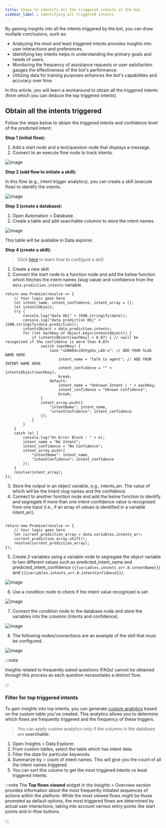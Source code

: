 ```yaml
---
title: Steps to identify all the triggered intents of the bot
sidebar_label : Identifying all triggered intents
---
```


By gaining insights into all the intents triggered by the bot, you can draw multiple conclusions, such as:

* Analyzing the most and least triggered intents provides insights into user interactions and preferences.
* Identifying key intents helps in understanding the primary goals and needs of users.
* Monitoring the frequency of assistance requests or user satisfaction gauges the effectiveness of the bot's performance.
* Utilizing data for training purposes enhances the bot's capabilities and accuracy over time.

In this article, you will learn a workaround to obtain all the triggered intents (from which you can deduce the top triggered intents).



## Obtain all the intents triggered


Follow the steps below to obtain the triggered intents and confidence level of the predicted intent:


**Step 1 (initial flow):**

1. Add a start node and a text/question node that displays a message.
2. Connect to an execute flow node to track intents.

![image](https://imgur.com/8sQq8X8.png)

**Step 2 (add flow to initiate a skill):**

In this flow (e.g., intent trigger analytics), you can create a skill (execute flow) to identify the intents.

![image](https://imgur.com/L6gJeU1.png)

**Step 3 (create a database):**

1. Open Automation > Database.
2. Create a table and add searchable columns to store the intent names.

![image](https://imgur.com/8o6MjXr.png)

This table will be available in Data explorer.



**Step 4 (create a skill):**


> Click [here](https://docs.yellow.ai/docs/platform_concepts/studio/dynamicchatnode#skill-configuration) to learn how to configure a skill.


1. Create a new skill.
2. Connect the start node to a function node and add the below function which fetches the intent names (slug value) and confidence from the `data.prediction.intents` variable.


```
return new Promise(resolve => {
    // Your logic goes here
    let intent_name, intent_confidence, intent_array = [];
    let intentsObject;
    try {
        console.log("data Obj" + JSON.stringify(data));
        console.log("data prediction Obj" + JSON.stringify(data.prediction));
        intentsObject = data.prediction.intents;
        for (let eachKey of Object.keys(intentsObject)) {
            if (intentsObject[eachKey] > 0.87) { // <will be recognised if the confidence is more than 0.87>
                switch (eachKey) {
                    case "uSN404cibhVyphu_LAG-u": // ADD YOUR SLUG NAME HERE
                        intent_name = "talk to agent"; // ADD YOUR INTENT NAME HERE 
                        intent_confidence = "" + intentsObject[eachKey];
                        break;
                    default:
                        intent_name = "Unknown Intent | " + eachKey;
                        intent_confidence = "Uknown Confidence";
                        break;
                }
                intent_array.push({
                    "intentName": intent_name,
                    "intentConfidence": intent_confidence
                });
            }
        }
    }
    catch (e) {
        console.log("On Error Block : " + e);
        intent_name = "No Intent";
        intent_confidence = "No Confidence";
        intent_array.push({
            "intentName": intent_name,
            "intentConfidence": intent_confidence
        });
    }
    resolve(intent_array);
});                 

```
3. Store the output in an object variable, e.g., intents_arr. The value of which will be the Intent slug names and the confidence.
4. Connect to another function node and add the below function to identify and segregate if more than one intent-confidence value is recognized from one input (i.e., if an array of values is identified in a variable intent_arr).



```

return new Promise(resolve => {
    // Your logic goes here
    let current_prediction_array = data.variables.intents_arr;
    current_prediction_array.shift();
    resolve(current_prediction_array);
});   

```



5. Create 2 variables using a variable node to segregate the object variable to two different values such as predicted_intent_name and predicted_intent_confidence `{{{variables.intents_arr.0.intentName}}}` and `{{{variables.intents_arr.0.intentConfidence}}}`.

![image](https://imgur.com/iQwcXyI.png)

6. Use a condition node to check if the intent value recognized is set.

![image](https://imgur.com/Jd9cLX5.png)

7. Connect the condition node to the database node and store the variables into the columns (intents and confidence).

![image](https://imgur.com/pWky9lp.png)

8. The following nodes/connections are an example of the skill that must be configured.

![image](https://imgur.com/uGBbA2P.png)


:::note

Insights related to frequently asked questions (FAQs) cannot be obtained through this process as each question necessitates a distinct flow.

:::



### Filter for top triggered intents

To gain insights into top intents, you can generate [custom analytics](https://docs.yellow.ai/docs/platform_concepts/growth/dataexplorer/customtables) based on the custom table you've created. This analytics allows you to determine which flows are frequently triggered and the frequency of these triggers.

> You can apply custom analytics only if the columns in the database are **searchable**.


1. Open Insights > Data Explorer.
2. From custom tables, select the table which has intent data.
3. Filter the data for particular keywords.
4. Summarize by > count of intent names. This will give you the count of all the intent names triggered.
5. You can sort this column to get the most triggered intents vs least triggered intents.


:::note
The **Top flows viewed** widget in the Insights > Overview section provides information about the most frequently initiated sequences of actions within the platform. While the most viewed flows might be those promoted as default options, the most triggered flows are determined by actual user interactions, taking into account various entry points like start points and in-flow buttons. 

:::

